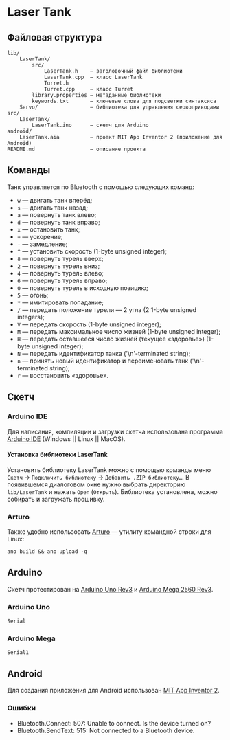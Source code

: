 # Laser Tank

## Файловая структура

    lib/
        LaserTank/
            src/
                LaserTank.h    — заголовочный файл библиотеки
                LaserTank.cpp  — класс LaserTank
                Turret.h
                Turret.cpp     — класс Turret
            library.properties — метаданные библиотеки
            keywords.txt       — ключевые слова для подсветки синтаксиса
        Servo/                 — библиотека для управления сервоприводами
    src/
        LaserTank/
            LaserTank.ino      — скетч для Arduino
    android/
        LaserTank.aia          — проект MIT App Inventor 2 (приложение для Android)
    README.md                  — описание проекта

## Команды

Танк управляется по Bluetooth с помощью следующих команд:

* `w` — двигать танк вперёд;
* `s` — двигать танк назад;
* `a` — повернуть танк влево;
* `d` — повернуть танк вправо;
* `x` — остановить танк;
* `+` — ускорение;
* `-` — замедление;
* `^` — установить скорость (1-byte unsigned integer);
* `8` — повернуть турель вверх;
* `2` — повернуть турель вниз;
* `4` — повернуть турель влево;
* `6` — повернуть турель вправо;
* `0` — повернуть турель в исходную позицию;
* `5` — огонь;
* `*` — имитировать попадание;
* `/` — передать положение турели — 2 угла (2 1-byte unsigned integers);
* `V` — передать скорость (1-byte unsigned integer);
* `M` — передать максимальное число жизней (1-byte unsigned integer);
* `H` — передать оставшееся число жизней (текущее «здоровье») (1-byte unsigned integer);
* `N` — передать идентификатор танка ('\n'-terminated string);
* `n` — принять новый идентификатор и переименовать танк ('\n'-terminated string);
* `r` — восстановить «здоровье».

## Скетч

### Arduino IDE

Для написания, компиляции и загрузки скетча использована программа [Arduino IDE](https://www.arduino.cc/en/Main/Software#download) (Windows || Linux || MacOS).

#### Установка библиотеки LaserTank

Установить библиотеку LaserTank можно с помощью команды меню `Скетч` → `Подключить библиотеку` → `Добавить .ZIP библиотеку…`.
В появившемся диалоговом окне нужно выбрать директорию `lib/LaserTank` и нажать `Open` (`Открыть`).
Библиотека установлена, можно собирать и загружать прошивку.

### Arturo

Также удобно использовать [Arturo](https://github.com/scottdarch/Arturo) — утилиту командной строки для Linux:

    ano build && ano upload -q

## Arduino

Скетч протестирован на [Arduino Uno Rev3](https://store.arduino.cc/arduino-uno-rev3) и [Arduino Mega 2560 Rev3](https://store.arduino.cc/arduino-mega-2560-rev3).

### Arduino Uno

`Serial`

### Arduino Mega

`Serial1`

## Android

Для создания приложения для Android использован [MIT App Inventor 2](http://appinventor.mit.edu/explore/).

### Ошибки

* Bluetooth.Connect: 507: Unable to connect. Is the device turned on?
* Bluetooth.SendText: 515: Not connected to a Bluetooth device.

